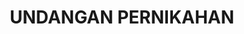 # UNDANGAN PERNIKAHAN
<!DOCTYPE html>
<html lang="id">
<head>
    <meta charset="UTF-8">
    <meta name="viewport" content="width=device-width, initial-scale=1.0">
    <title>Undangan Pernikahan - Rendi & Shobri</title>
    <link rel="stylesheet" href="https://cdnjs.cloudflare.com/ajax/libs/font-awesome/6.4.0/css/all.min.css">
    <link href="https://fonts.googleapis.com/css2?family=Playfair+Display:wght@400;700&family=Montserrat:wght@300;400;500&display=swap" rel="stylesheet">
    <style>
        * {
            margin: 0;
            padding: 0;
            box-sizing: border-box;
        }
        
        body {
            font-family: 'Montserrat', sans-serif;
            color: #5a5a5a;
            background-color: #fcf9f6;
            line-height: 1.6;
        }
        
        .container {
            max-width: 1200px;
            margin: 0 auto;
            padding: 0 20px;
        }
        
        /* Header & Cover */
        .cover {
            height: 100vh;
            background: linear-gradient(rgba(0, 0, 0, 0.4), rgba(0, 0, 0, 0.4)), url('https://images.unsplash.com/photo-1519225421980-715cb0215aed?ixlib=rb-1.2.1&auto=format&fit=crop&w=1350&q=80') no-repeat center center/cover;
            color: white;
            display: flex;
            flex-direction: column;
            justify-content: center;
            align-items: center;
            text-align: center;
            position: relative;
        }
        
        .names {
            margin-bottom: 20px;
        }
        
        .bride-name, .groom-name {
            font-family: 'Playfair Display', serif;
            font-size: 3.5rem;
            margin-bottom: 10px;
            text-shadow: 2px 2px 4px rgba(0, 0, 0, 0.5);
        }
        
        .and {
            font-size: 2rem;
            margin: 10px 0;
        }
        
        .date {
            font-size: 1.5rem;
            margin-top: 20px;
            letter-spacing: 3px;
        }
        
        .scroll-down {
            position: absolute;
            bottom: 30px;
            left: 50%;
            transform: translateX(-50%);
            font-size: 2rem;
            animation: bounce 2s infinite;
        }
        
        @keyframes bounce {
            0%, 20%, 50%, 80%, 100% {transform: translateY(0) translateX(-50%);}
            40% {transform: translateY(-20px) translateX(-50%);}
            60% {transform: translateY(-10px) translateX(-50%);}
        }
        
        /* Section Styling */
        section {
            padding: 80px 0;
        }
        
        .section-title {
            font-family: 'Playfair Display', serif;
            text-align: center;
            font-size: 2.5rem;
            margin-bottom: 40px;
            color: #a8715c;
        }
        
        /* Couple Section */
        .couple {
            text-align: center;
        }
        
        .couple-img {
            width: 250px;
            height: 250px;
            border-radius: 50%;
            object-fit: cover;
            border: 8px solid #f0e6df;
            margin: 0 auto 30px;
            display: block;
        }
        
        .couple-text {
            max-width: 700px;
            margin: 0 auto;
            font-size: 1.1rem;
        }
        
        /* Event Details */
        .event-details {
            background-color: #f0e6df;
        }
        
        .event-card {
            background: white;
            padding: 30px;
            border-radius: 10px;
            box-shadow: 0 5px 15px rgba(0, 0, 0, 0.1);
            margin-bottom: 30px;
            text-align: center;
        }
        
        .event-title {
            font-family: 'Playfair Display', serif;
            color: #a8715c;
            font-size: 1.8rem;
            margin-bottom: 15px;
        }
        
        .event-info {
            margin-bottom: 10px;
        }
        
        .event-info i {
            margin-right: 10px;
            color: #a8715c;
        }
        
        /* Countdown */
        .countdown {
            text-align: center;
            background: linear-gradient(rgba(0, 0, 0, 0.7), rgba(0, 0, 0, 0.7)), url('https://images.unsplash.com/photo-1519225421980-715cb0215aed?ixlib=rb-1.2.1&auto=format&fit=crop&w=1350&q=80') no-repeat center center/cover;
            color: white;
        }
        
        .countdown-container {
            display: flex;
            justify-content: center;
            gap: 20px;
            flex-wrap: wrap;
        }
        
        .countdown-box {
            background: rgba(255, 255, 255, 0.1);
            padding: 20px;
            border-radius: 10px;
            min-width: 120px;
            backdrop-filter: blur(5px);
        }
        
        .countdown-number {
            font-size: 3rem;
            font-weight: bold;
            margin-bottom: 5px;
        }
        
        .countdown-label {
            font-size: 1.1rem;
        }
        
        /* Gallery */
        .gallery-container {
            display: grid;
            grid-template-columns: repeat(auto-fit, minmax(250px, 1fr));
            gap: 20px;
            margin-top: 30px;
        }
        
        .gallery-item {
            height: 250px;
            border-radius: 10px;
            overflow: hidden;
            position: relative;
        }
        
        .gallery-item img {
            width: 100%;
            height: 100%;
            object-fit: cover;
            transition: transform 0.3s ease;
        }
        
        .gallery-item:hover img {
            transform: scale(1.1);
        }
        
        /* RSVP */
        .rsvp {
            background-color: #f0e6df;
            text-align: center;
        }
        
        .rsvp-form {
            max-width: 600px;
            margin: 0 auto;
            background: white;
            padding: 30px;
            border-radius: 10px;
            box-shadow: 0 5px 15px rgba(0, 0, 0, 0.1);
        }
        
        .form-group {
            margin-bottom: 20px;
            text-align: left;
        }
        
        .form-group label {
            display: block;
            margin-bottom: 8px;
            font-weight: 500;
        }
        
        .form-group input, .form-group select, .form-group textarea {
            width: 100%;
            padding: 12px;
            border: 1px solid #ddd;
            border-radius: 5px;
            font-family: 'Montserrat', sans-serif;
        }
        
        .btn {
            background-color: #a8715c;
            color: white;
            border: none;
            padding: 12px 30px;
            border-radius: 5px;
            font-size: 1.1rem;
            cursor: pointer;
            transition: background-color 0.3s ease;
        }
        
        .btn:hover {
            background-color: #946652;
        }
        
        /* Footer */
        footer {
            background-color: #333;
            color: white;
            text-align: center;
            padding: 30px 0;
        }
        
        .footer-text {
            margin-top: 20px;
        }
        
        /* Responsive */
        @media (max-width: 768px) {
            .bride-name, .groom-name {
                font-size: 2.5rem;
            }
            
            .countdown-box {
                min-width: 80px;
            }
            
            .countdown-number {
                font-size: 2rem;
            }
        }
    </style>
</head>
<body>
    <!-- Cover Section -->
    <header class="cover">
        <div class="names">
            <h1 class="bride-name">Sarah</h1>
            <div class="and">&</div>
            <h1 class="groom-name">Budi</h1>
        </div>
        <p class="date">28 • 10 • 2023</p>
        <div class="scroll-down">
            <i class="fas fa-chevron-down"></i>
        </div>
    </header>

    <!-- Couple Section -->
    <section class="couple">
        <div class="container">
            <h2 class="section-title">Kami Berbahagia</h2>
            <img src="https://images.unsplash.com/photo-1534528741775-53994a69daeb?ixlib=rb-1.2.1&auto=format&fit=crop&w=700&q=80" alt="Pasangan" class="couple-img">
            <p class="couple-text">
                Dengan penuh rasa syukur dan kebahagiaan, kami bermaksud menyelenggarakan pernikahan putra-putri kami. 
                Merupakan suatu kehormatan dan kebahagiaan bagi kami apabila Bapak/Ibu/Saudara/i berkenan hadir untuk 
                memberikan doa restu kepada kedua mempelai.
            </p>
        </div>
    </section>

    <!-- Event Details -->
    <section class="event-details">
        <div class="container">
            <h2 class="section-title">Acara Pernikahan</h2>
            
            <div class="event-card">
                <h3 class="event-title">Akad Nikah</h3>
                <p class="event-info">
                    <i class="far fa-calendar"></i> Sabtu, 28 Oktober 2023
                </p>
                <p class="event-info">
                    <i class="far fa-clock"></i> Pukul 08:00 - 10:00 WIB
                </p>
                <p class="event-info">
                    <i class="fas fa-map-marker-alt"></i> Masjid Al-Ikhlas, Jl. Merdeka No. 123, Jakarta
                </p>
            </div>
            
            <div class="event-card">
                <h3 class="event-title">Resepsi Pernikahan</h3>
                <p class="event-info">
                    <i class="far fa-calendar"></i> Sabtu, 28 Oktober 2023
                </p>
                <p class="event-info">
                    <i class="far fa-clock"></i> Pukul 11:00 - 15:00 WIB
                </p>
                <p class="event-info">
                    <i class="fas fa-map-marker-alt"></i> Ballroom Hotel Grand Palace, Jl. Sudirman No. 456, Jakarta
                </p>
            </div>
        </div>
    </section>

    <!-- Countdown -->
    <section class="countdown">
        <div class="container">
            <h2 class="section-title">Hitungan Mundur</h2>
            <div class="countdown-container">
                <div class="countdown-box">
                    <div class="countdown-number" id="days">00</div>
                    <div class="countdown-label">Hari</div>
                </div>
                <div class="countdown-box">
                    <div class="countdown-number" id="hours">00</div>
                    <div class="countdown-label">Jam</div>
                </div>
                <div class="countdown-box">
                    <div class="countdown-number" id="minutes">00</div>
                    <div class="countdown-label">Menit</div>
                </div>
                <div class="countdown-box">
                    <div class="countdown-number" id="seconds">00</div>
                    <div class="countdown-label">Detik</div>
                </div>
            </div>
        </div>
    </section>

    <!-- Gallery -->
    <section class="gallery">
        <div class="container">
            <h2 class="section-title">Galeri Kami</h2>
            <div class="gallery-container">
                <div class="gallery-item">
                    <img src="https://images.unsplash.com/photo-1539673394310-9f2c6f31a9e9?ixlib=rb-1.2.1&auto=format&fit=crop&w=700&q=80" alt="Foto Prewedding">
                </div>
                <div class="gallery-item">
                    <img src="https://images.unsplash.com/photo-1519741497674-611481863552?ixlib=rb-1.2.1&auto=format&fit=crop&w=700&q=80" alt="Foto Prewedding">
                </div>
                <div class="gallery-item">
                    <img src="https://images.unsplash.com/photo-1511285560929-80c456cbc1d1?ixlib=rb-1.2.1&auto=format&fit=crop&w=700&q=80" alt="Foto Prewedding">
                </div>
                <div class="gallery-item">
                    <img src="https://images.unsplash.com/photo-1543080853-556086153871?ixlib=rb-1.2.1&auto=format&fit=crop&w=700&q=80" alt="Foto Prewedding">
                </div>
            </div>
        </div>
    </section>

    <!-- RSVP -->
    <section class="rsvp">
        <div class="container">
            <h2 class="section-title">Konfirmasi Kehadiran</h2>
            <form class="rsvp-form">
                <div class="form-group">
                    <label for="name">Nama Lengkap</label>
                    <input type="text" id="name" required>
                </div>
                <div class="form-group">
                    <label for="email">Email</label>
                    <input type="email" id="email" required>
                </div>
                <div class="form-group">
                    <label for="phone">Nomor Telepon</label>
                    <input type="tel" id="phone">
                </div>
                <div class="form-group">
                    <label for="attendance">Konfirmasi Kehadiran</label>
                    <select id="attendance" required>
                        <option value="">Pilih opsi</option>
                        <option value="yes">Ya, saya akan hadir</option>
                        <option value="no">Maaf, tidak bisa hadir</option>
                    </select>
                </div>
                <div class="form-group">
                    <label for="message">Pesan / Doa</label>
                    <textarea id="message" rows="4"></textarea>
                </div>
                <button type="submit" class="btn">Kirim Konfirmasi</button>
            </form>
        </div>
    </section>

    <!-- Footer -->
    <footer>
        <div class="container">
            <p>Terima kasih atas doa dan restunya</p>
            <p class="footer-text">© 2023 Undangan Pernikahan Sarah & Budi</p>
        </div>
    </footer>

    <script>
        // Countdown timer
        function updateCountdown() {
            const weddingDate = new Date('October 28, 2023 08:00:00').getTime();
            const now = new Date().getTime();
            const distance = weddingDate - now;
            
            const days = Math.floor(distance / (1000 * 60 * 60 * 24));
            const hours = Math.floor((distance % (1000 * 60 * 60 * 24)) / (1000 * 60 * 60));
            const minutes = Math.floor((distance % (1000 * 60 * 60)) / (1000 * 60));
            const seconds = Math.floor((distance % (1000 * 60)) / 1000);
            
            document.getElementById('days').innerText = days.toString().padStart(2, '0');
            document.getElementById('hours').innerText = hours.toString().padStart(2, '0');
            document.getElementById('minutes').innerText = minutes.toString().padStart(2, '0');
            document.getElementById('seconds').innerText = seconds.toString().padStart(2, '0');
        }
        
        setInterval(updateCountdown, 1000);
        updateCountdown();
        
        // Smooth scrolling
        document.querySelector('.scroll-down').addEventListener('click', function() {
            window.scrollBy({
                top: window.innerHeight,
                behavior: 'smooth'
            });
        });
        
        // Form submission
        document.querySelector('.rsvp-form').addEventListener('submit', function(e) {
            e.preventDefault();
            alert('Terima kasih telah mengkonfirmasi kehadiran Anda!');
            this.reset();
        });
    </script>
</body>
</html>
